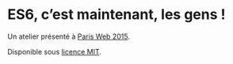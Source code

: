 # ES6, c’est maintenant, les gens !

Un atelier présenté à [Paris Web 2015](http://www.paris-web.fr/2015/ateliers/es6-cest-maintenant-les-gens.php).

Disponible sous [licence MIT](LICENSE).
